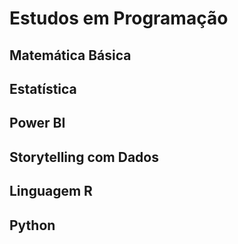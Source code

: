 # Estudos em Programação

## Matemática Básica

## Estatística

## Power BI

## Storytelling com Dados

## Linguagem R

## Python
